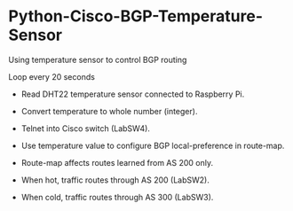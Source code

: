 # Python-Cisco-BGP-Temperature-Sensor
Using temperature sensor to control BGP routing

Loop every 20 seconds
- Read DHT22 temperature sensor connected to Raspberry Pi.
- Convert temperature to whole number (integer).
- Telnet into Cisco switch (LabSW4).
- Use temperature value to configure BGP local-preference in route-map.
- Route-map affects routes learned from AS 200 only.

- When hot, traffic routes through AS 200 (LabSW2).
- When cold, traffic routes through AS 300 (LabSW3).
